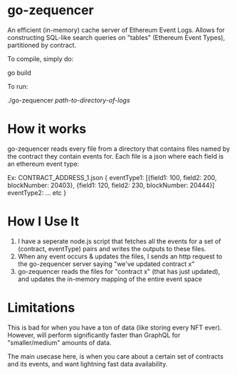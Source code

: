 # go-zequencer

An efficient (in-memory) cache server of Ethereum Event Logs. Allows for constructing SQL-like search queries on "tables" (Ethereum Event Types), 
partitioned by contract.

To compile, simply do:

go build

To run:

./go-zequencer *path-to-directory-of-logs*

# How it works

go-zequencer reads every file from a directory that contains files named by the contract they contain events for.
Each file is a json where each field is an ethereum event type:

Ex: CONTRACT_ADDRESS_1.json
{
   eventType1: [{field1: 100, field2: 200, blockNumber: 20403}, {field1: 120, field2: 230, blockNumber: 20444}]
   eventType2: ... etc
}

# How I Use It

1. I have a seperate node.js script that fetches all the events for a set of (contract, eventType) pairs and writes the outputs to these files.
2. When any event occurs & updates the files, I sends an http request to the go-zequencer server saying "we've updated contract x"
3. go-zequencer reads the files for "contract x" (that has just updated), and updates the in-memory mapping of the entire event space

# Limitations
This is bad for when you have a ton of data (like storing every NFT ever). However, will perform significantly faster than GraphQL 
for "smaller/medium" amounts of data. 

The main usecase here, is when you care about a certain set of contracts and its events, and want lightning fast data availability.
